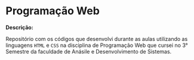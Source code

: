 # Programação Web

**Descrição:**

Repositório com os códigos que desenvolvi durante as aulas utilizando as linguagens `HTML` e `CSS` na disciplina de Programação Web que cursei no 3° Semestre da faculdade de Anásile e Desenvolvimento de Sistemas.